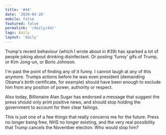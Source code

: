 ```yaml
---
title: '#44'
date: '2020-04-28'
mobile: false
featured: false
permalink: '/daily/44/'
tags: daily
layout: 'daily'
---
```


Trump's recent behaviour (which I wrote about in #39) has sparked a lot of people joking about drinking disinfectant. Or posting 'funny' gifs of Trump, or Kim Jong-un, or Boris Johnson.

I'm past the point of finding any of it funny. I cannot laugh at any of this anymore. Trumps actions before he was even president (demanding Obama's birth certificate, for example) should have been enough to exclude him from any position of power, authority or respect.

Also today, Billionaire Alan Sugar has endorsed a message that suggest the press should only print positive news, and should stop holding the government to account for their clear failings.

This is just one of a few things that really concerns me for the future. Press no longer being free, NHS no longer existing, and the very real possibility that Trump cancels the November election. Who would stop him?
